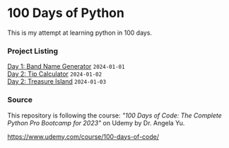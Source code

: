 # 100 Days of Python
This is my attempt at learning python in 100 days.

### Project Listing
[Day 1: Band Name Generator](/day-001) `2024-01-01`<br>
[Day 2: Tip Calculator](/day-002) `2024-01-02`<br>
[Day 2: Treasure Island](/day-003) `2024-01-03`<br>

### Source
This repository is following the course: _"100 Days of Code: The Complete Python Pro Bootcamp for 2023"_ on Udemy by Dr. Angela Yu.

https://www.udemy.com/course/100-days-of-code/
